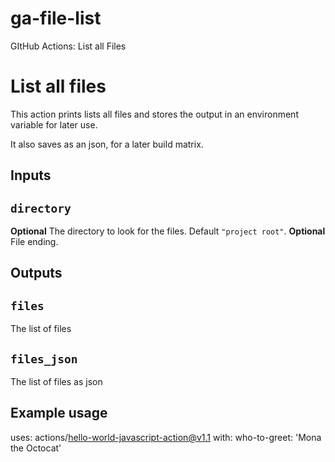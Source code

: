 # ga-file-list

GItHub Actions: List all Files

# List all files

This action prints lists all files and stores the output in an environment variable for later use.

It also saves as an json, for a later build matrix.

## Inputs

## `directory`

**Optional** The directory to look for the files. Default `"project root"`.
**Optional** File ending.

## Outputs

## `files`

The list of files

## `files_json`

The list of files as json

## Example usage

uses: actions/hello-world-javascript-action@v1.1
with:
who-to-greet: 'Mona the Octocat'
